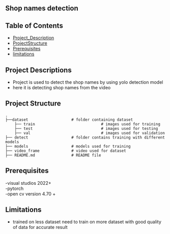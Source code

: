 

## Shop names detection 

## Table of Contents
- [Project_Description](#project-description)
- [ProjectStructure](#project-structure)
- [Prerequisites](#prerequisites)
- [limitations](#limitations)

## Project Descriptions

- Project is used to detect the shop names by using yolo detection model
- here it is detecting shop names from the video



## Project Structure
```
.
├──dataset                   # folder containing dataset
    ├── train                             # images used for training
    ├── test                              # images used for testing 
    ├── val                               # images used for validation
├── detect                   # folder contains training with different models
├── models                   # models used for training
├── video_frame              # video used for dataset       
├── README.md                # README file

```
## Prerequisites

-visual studios 2022+  <br>
-pytorch <br>
-open cv version 4.70 + <br>

## Limitations
- trained on less dataset need to train on more dataset with good quality of data for accurate result